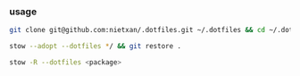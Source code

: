 ### usage

```bash
git clone git@github.com:nietxan/.dotfiles.git ~/.dotfiles && cd ~/.dotfiles
```

```bash
stow --adopt --dotfiles */ && git restore .
```

```bash
stow -R --dotfiles <package>
```
